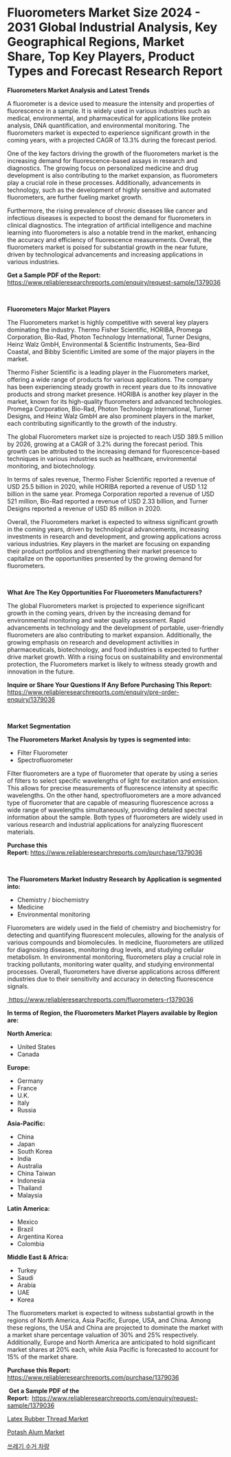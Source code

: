 <p><h1>Fluorometers Market Size 2024 - 2031 Global Industrial Analysis, Key Geographical Regions, Market Share, Top Key Players, Product Types and Forecast Research Report</h1></p><p><strong>Fluorometers Market Analysis and Latest Trends</strong></p>
<p><p>A fluorometer is a device used to measure the intensity and properties of fluorescence in a sample. It is widely used in various industries such as medical, environmental, and pharmaceutical for applications like protein analysis, DNA quantification, and environmental monitoring. The fluorometers market is expected to experience significant growth in the coming years, with a projected CAGR of 13.3% during the forecast period.</p><p>One of the key factors driving the growth of the fluorometers market is the increasing demand for fluorescence-based assays in research and diagnostics. The growing focus on personalized medicine and drug development is also contributing to the market expansion, as fluorometers play a crucial role in these processes. Additionally, advancements in technology, such as the development of highly sensitive and automated fluorometers, are further fueling market growth.</p><p>Furthermore, the rising prevalence of chronic diseases like cancer and infectious diseases is expected to boost the demand for fluorometers in clinical diagnostics. The integration of artificial intelligence and machine learning into fluorometers is also a notable trend in the market, enhancing the accuracy and efficiency of fluorescence measurements. Overall, the fluorometers market is poised for substantial growth in the near future, driven by technological advancements and increasing applications in various industries.</p></p>
<p><strong>Get a Sample PDF of the Report:&nbsp;</strong> <a href="https://www.reliableresearchreports.com/enquiry/request-sample/1379036">https://www.reliableresearchreports.com/enquiry/request-sample/1379036</a></p>
<p>&nbsp;</p>
<p><strong>Fluorometers Major Market Players</strong></p>
<p><p>The Fluorometers market is highly competitive with several key players dominating the industry. Thermo Fisher Scientific, HORIBA, Promega Corporation, Bio-Rad, Photon Technology International, Turner Designs, Heinz Walz GmbH, Environmental & Scientific Instruments, Sea-Bird Coastal, and Bibby Scientific Limited are some of the major players in the market.</p><p>Thermo Fisher Scientific is a leading player in the Fluorometers market, offering a wide range of products for various applications. The company has been experiencing steady growth in recent years due to its innovative products and strong market presence. HORIBA is another key player in the market, known for its high-quality fluorometers and advanced technologies. Promega Corporation, Bio-Rad, Photon Technology International, Turner Designs, and Heinz Walz GmbH are also prominent players in the market, each contributing significantly to the growth of the industry.</p><p>The global Fluorometers market size is projected to reach USD 389.5 million by 2026, growing at a CAGR of 3.2% during the forecast period. This growth can be attributed to the increasing demand for fluorescence-based techniques in various industries such as healthcare, environmental monitoring, and biotechnology.</p><p>In terms of sales revenue, Thermo Fisher Scientific reported a revenue of USD 25.5 billion in 2020, while HORIBA reported a revenue of USD 1.12 billion in the same year. Promega Corporation reported a revenue of USD 521 million, Bio-Rad reported a revenue of USD 2.33 billion, and Turner Designs reported a revenue of USD 85 million in 2020.</p><p>Overall, the Fluorometers market is expected to witness significant growth in the coming years, driven by technological advancements, increasing investments in research and development, and growing applications across various industries. Key players in the market are focusing on expanding their product portfolios and strengthening their market presence to capitalize on the opportunities presented by the growing demand for fluorometers.</p></p>
<p>&nbsp;</p>
<p><strong>What Are The Key Opportunities For Fluorometers Manufacturers?</strong></p>
<p><p>The global Fluorometers market is projected to experience significant growth in the coming years, driven by the increasing demand for environmental monitoring and water quality assessment. Rapid advancements in technology and the development of portable, user-friendly fluorometers are also contributing to market expansion. Additionally, the growing emphasis on research and development activities in pharmaceuticals, biotechnology, and food industries is expected to further drive market growth. With a rising focus on sustainability and environmental protection, the Fluorometers market is likely to witness steady growth and innovation in the future.</p></p>
<p><strong>Inquire or Share Your Questions If Any Before Purchasing This Report:</strong> <a href="https://www.reliableresearchreports.com/enquiry/pre-order-enquiry/1379036">https://www.reliableresearchreports.com/enquiry/pre-order-enquiry/1379036</a></p>
<p>&nbsp;</p>
<p><strong>Market Segmentation</strong></p>
<p><strong>The Fluorometers Market Analysis by types is segmented into:</strong></p>
<p><ul><li>Filter Fluorometer</li><li>Spectrofluorometer</li></ul></p>
<p><p>Filter fluorometers are a type of fluorometer that operate by using a series of filters to select specific wavelengths of light for excitation and emission. This allows for precise measurements of fluorescence intensity at specific wavelengths. On the other hand, spectrofluorometers are a more advanced type of fluorometer that are capable of measuring fluorescence across a wide range of wavelengths simultaneously, providing detailed spectral information about the sample. Both types of fluorometers are widely used in various research and industrial applications for analyzing fluorescent materials.</p></p>
<p><strong>Purchase this Report:&nbsp;</strong><a href="https://www.reliableresearchreports.com/purchase/1379036">https://www.reliableresearchreports.com/purchase/1379036</a></p>
<p>&nbsp;</p>
<p><strong>The Fluorometers Market Industry Research by Application is segmented into:</strong></p>
<p><ul><li>Chemistry / biochemistry</li><li>Medicine</li><li>Environmental monitoring</li></ul></p>
<p><p>Fluorometers are widely used in the field of chemistry and biochemistry for detecting and quantifying fluorescent molecules, allowing for the analysis of various compounds and biomolecules. In medicine, fluorometers are utilized for diagnosing diseases, monitoring drug levels, and studying cellular metabolism. In environmental monitoring, fluorometers play a crucial role in tracking pollutants, monitoring water quality, and studying environmental processes. Overall, fluorometers have diverse applications across different industries due to their sensitivity and accuracy in detecting fluorescence signals.</p></p>
<p><a href="https://www.reliableresearchreports.com/fluorometers-r1379036">&nbsp;https://www.reliableresearchreports.com/fluorometers-r1379036</a></p>
<p><strong>In terms of Region, the Fluorometers Market Players available by Region are:</strong></p>
<p>
    <p> <strong> North America: </strong>
        <ul>
            <li>United States</li>
            <li>Canada</li>
        </ul>
        </p> 
    <p> <strong> Europe: </strong>
        <ul>
            <li>Germany</li>
            <li>France</li>
            <li>U.K.</li>
            <li>Italy</li>
            <li>Russia</li>
        </ul>
        </p> 
    <p> <strong> Asia-Pacific: </strong>
        <ul>
            <li>China</li>
            <li>Japan</li>
            <li>South Korea</li>
            <li>India</li>
            <li>Australia</li>
            <li>China Taiwan</li>
            <li>Indonesia</li>
            <li>Thailand</li>
            <li>Malaysia</li>
        </ul>
        </p> 
    <p> <strong> Latin America: </strong>
        <ul>
            <li>Mexico</li>
            <li>Brazil</li>
            <li>Argentina Korea</li>
            <li>Colombia</li>
        </ul>
        </p> 
    <p> <strong> Middle East & Africa: </strong>
        <ul>
            <li>Turkey</li>
            <li>Saudi</li>
            <li>Arabia</li>
            <li>UAE</li>
            <li>Korea</li>
        </ul>
    </p>
    </p>
<p><p>The fluorometers market is expected to witness substantial growth in the regions of North America, Asia Pacific, Europe, USA, and China. Among these regions, the USA and China are projected to dominate the market with a market share percentage valuation of 30% and 25% respectively. Additionally, Europe and North America are anticipated to hold significant market shares at 20% each, while Asia Pacific is forecasted to account for 15% of the market share.</p></p>
<p><strong>Purchase this Report: </strong><a href="https://www.reliableresearchreports.com/purchase/1379036">https://www.reliableresearchreports.com/purchase/1379036</a></p>
<p>&nbsp;<strong>Get a Sample PDF of the Report:&nbsp;&nbsp;</strong><a href="https://www.reliableresearchreports.com/enquiry/request-sample/1379036">https://www.reliableresearchreports.com/enquiry/request-sample/1379036</a></p>
<p><strong></strong></p>
<p><p><a href="https://www.linkedin.com/pulse/latex-rubber-thread-market-size-growth-outlook-from-2024-3qgwe?trackingId=EYnZGvpCi%2B8i2l7ShHECww%3D%3D">Latex Rubber Thread Market</a></p><p><a href="https://www.linkedin.com/pulse/potash-alum-market-size-furnishes-valuable-information-e0bbe?trackingId=z9Bsi3HUsfFe44PpQeuZUQ%3D%3D">Potash Alum Market</a></p><p><a href="https://github.com/laholand/Market-Research-Report-List-3/blob/main/788292320395.md">쓰레기 수거 차량</a></p></p>